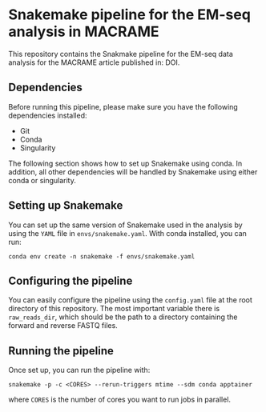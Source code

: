 # Snakemake pipeline for the EM-seq analysis in MACRAME

This repository contains the Snakmake pipeline for the EM-seq data analysis for the MACRAME article published in: DOI.

## Dependencies

Before running this pipeline, please make sure you have the following dependencies installed:

- Git
- Conda
- Singularity

The following section shows how to set up Snakemake using conda. In addition, all other dependencies will be handled by Snakemake using either conda or singularity. 

## Setting up Snakemake

You can set up the same version of Snakemake used in the analysis by using the `YAML` file in `envs/snakemake.yaml`. With conda installed, you can run:

```
conda env create -n snakemake -f envs/snakemake.yaml
```

## Configuring the pipeline

You can easily configure the pipeline using the `config.yaml` file at the root directory of this repository. The most important variable there is `raw_reads_dir`, which should be the path to a directory containing the forward and reverse FASTQ files. 

## Running the pipeline

Once set up, you can run the pipeline with:

```
snakemake -p -c <CORES> --rerun-triggers mtime --sdm conda apptainer
```

where `CORES` is the number of cores you want to run jobs in parallel.